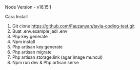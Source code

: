 Node Version - v16.15.1

Cara Install

1. Git clone https://github.com/Fauzanyan/tavia-coding-test.git
2. Buat .env.example jadi .env
3. Php key:generate
4. Npm install
5. Php artisan key:generate
6. Php artisan migrate
7. Php artisan storage:link (agar image muncul)
8. Npm run dev & Php artisan serve
